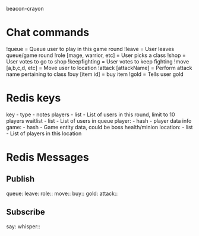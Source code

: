 beacon-crayon

# Chat commands
!queue = Queue user to play in this game round
!leave = User leaves queue/game round
!role [mage, warrior, etc] = User picks a class
!shop = User votes to go to shop
!keepfighting = User votes to keep fighting
!move [a,b,c,d, etc] = Move user to location
!attack [attackName] = Perform attack name pertaining to class
!buy [item id] = buy item
!gold = Tells user gold

# Redis keys
key - type - notes
players - list - List of users in this round, limit to 10 players
waitlist - list - List of users in queue
player:<playername> - hash - player data info
game:<entity> - hash - Game entity data, could be boss health/minion
location:<name> - list - List of players in this location

# Redis Messages
## Publish
queue:<playername>
leave:<playername>
role:<playername>:<role>
move:<playername>:<location>
buy:<playername>:<item id>
gold:<playername>
attack:<playername>:<spell>

## Subscribe
say:<message>
whisper:<playername>:<message>

